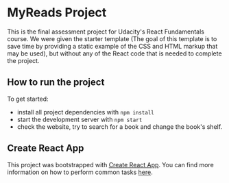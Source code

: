 # MyReads Project

This is the final assessment project for Udacity's React Fundamentals course.
We were given the starter template (The goal of this template is to save time by providing a static example of the CSS and HTML markup that may be used), but without any of the React code that is needed to complete the project.


## How to run the project

To get started:

* install all project dependencies with `npm install`
* start the development server with `npm start`
* check the website, try to search for a book and change the book's shelf.


## Create React App

This project was bootstrapped with [Create React App](https://github.com/facebookincubator/create-react-app). You can find more information on how to perform common tasks [here](https://github.com/facebookincubator/create-react-app/blob/master/packages/react-scripts/template/README.md).
